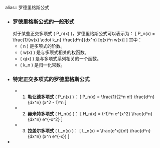 alias:: 罗德里格斯公式

- ### 罗德里格斯公式的一般形式
  对于某些正交多项式 \( P_n(x) \)，罗德里格斯公式可以表示为：
  \[ P_n(x) = \frac{1}{w(x) \cdot k_n} \frac{d^n}{dx^n} [q(x)^n w(x)] \]
  其中：
	- \( n \) 是多项式的阶数。
	- \( w(x) \) 是与多项式相关的权函数。
	- \( q(x) \) 是与多项式系列相关的一个函数。
	- \( k_n \) 是归一化常数。
- ### 特定正交多项式的罗德里格斯公式
	- 1. **勒让德多项式** \( P_n(x) \)：
	   \[ P_n(x) = \frac{1}{2^n n!} \frac{d^n}{dx^n} (x^2 - 1)^n \]
	- 2. **赫米特多项式** \( H_n(x) \)：
	   \[ H_n(x) = (-1)^n e^{x^2} \frac{d^n}{dx^n} e^{-x^2} \]
	- 3. **拉盖尔多项式** \( L_n(x) \)：
	   \[ L_n(x) = \frac{e^x}{n!} \frac{d^n}{dx^n} (x^n e^{-x}) \]
-